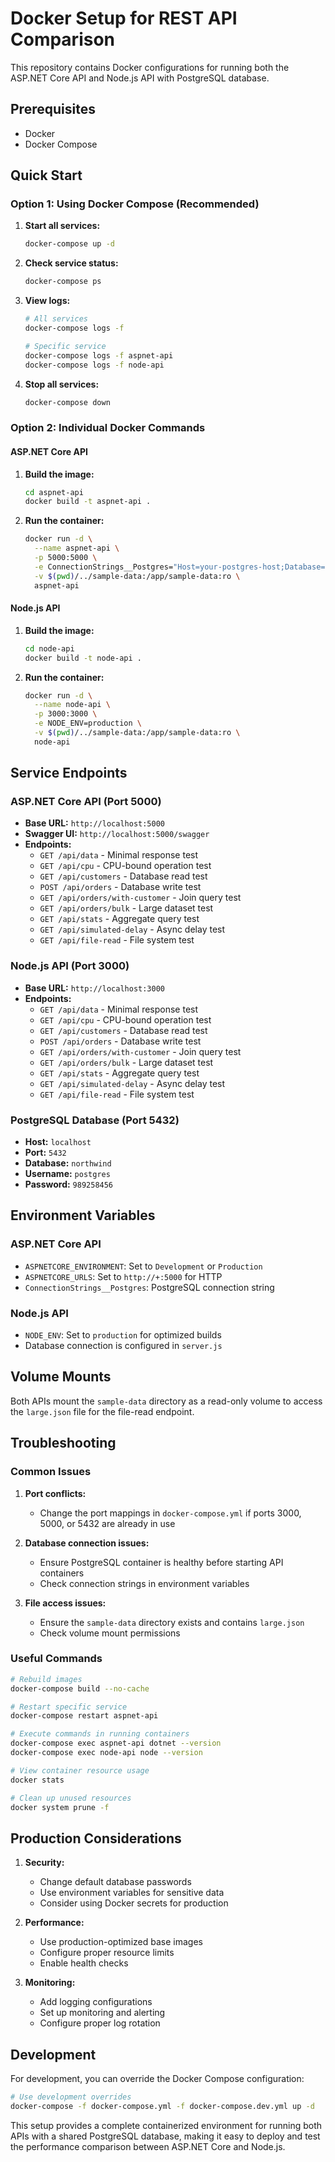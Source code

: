 # Docker Setup for REST API Comparison

This repository contains Docker configurations for running both the ASP.NET Core API and Node.js API with PostgreSQL database.

## Prerequisites

- Docker
- Docker Compose

## Quick Start

### Option 1: Using Docker Compose (Recommended)

1. **Start all services:**
   ```bash
   docker-compose up -d
   ```

2. **Check service status:**
   ```bash
   docker-compose ps
   ```

3. **View logs:**
   ```bash
   # All services
   docker-compose logs -f
   
   # Specific service
   docker-compose logs -f aspnet-api
   docker-compose logs -f node-api
   ```

4. **Stop all services:**
   ```bash
   docker-compose down
   ```

### Option 2: Individual Docker Commands

#### ASP.NET Core API

1. **Build the image:**
   ```bash
   cd aspnet-api
   docker build -t aspnet-api .
   ```

2. **Run the container:**
   ```bash
   docker run -d \
     --name aspnet-api \
     -p 5000:5000 \
     -e ConnectionStrings__Postgres="Host=your-postgres-host;Database=northwind;Username=postgres;Password=989258456" \
     -v $(pwd)/../sample-data:/app/sample-data:ro \
     aspnet-api
   ```

#### Node.js API

1. **Build the image:**
   ```bash
   cd node-api
   docker build -t node-api .
   ```

2. **Run the container:**
   ```bash
   docker run -d \
     --name node-api \
     -p 3000:3000 \
     -e NODE_ENV=production \
     -v $(pwd)/../sample-data:/app/sample-data:ro \
     node-api
   ```

## Service Endpoints

### ASP.NET Core API (Port 5000)
- **Base URL:** `http://localhost:5000`
- **Swagger UI:** `http://localhost:5000/swagger`
- **Endpoints:**
  - `GET /api/data` - Minimal response test
  - `GET /api/cpu` - CPU-bound operation test
  - `GET /api/customers` - Database read test
  - `POST /api/orders` - Database write test
  - `GET /api/orders/with-customer` - Join query test
  - `GET /api/orders/bulk` - Large dataset test
  - `GET /api/stats` - Aggregate query test
  - `GET /api/simulated-delay` - Async delay test
  - `GET /api/file-read` - File system test

### Node.js API (Port 3000)
- **Base URL:** `http://localhost:3000`
- **Endpoints:**
  - `GET /api/data` - Minimal response test
  - `GET /api/cpu` - CPU-bound operation test
  - `GET /api/customers` - Database read test
  - `POST /api/orders` - Database write test
  - `GET /api/orders/with-customer` - Join query test
  - `GET /api/orders/bulk` - Large dataset test
  - `GET /api/stats` - Aggregate query test
  - `GET /api/simulated-delay` - Async delay test
  - `GET /api/file-read` - File system test

### PostgreSQL Database (Port 5432)
- **Host:** `localhost`
- **Port:** `5432`
- **Database:** `northwind`
- **Username:** `postgres`
- **Password:** `989258456`

## Environment Variables

### ASP.NET Core API
- `ASPNETCORE_ENVIRONMENT`: Set to `Development` or `Production`
- `ASPNETCORE_URLS`: Set to `http://+:5000` for HTTP
- `ConnectionStrings__Postgres`: PostgreSQL connection string

### Node.js API
- `NODE_ENV`: Set to `production` for optimized builds
- Database connection is configured in `server.js`

## Volume Mounts

Both APIs mount the `sample-data` directory as a read-only volume to access the `large.json` file for the file-read endpoint.

## Troubleshooting

### Common Issues

1. **Port conflicts:**
   - Change the port mappings in `docker-compose.yml` if ports 3000, 5000, or 5432 are already in use

2. **Database connection issues:**
   - Ensure PostgreSQL container is healthy before starting API containers
   - Check connection strings in environment variables

3. **File access issues:**
   - Ensure the `sample-data` directory exists and contains `large.json`
   - Check volume mount permissions

### Useful Commands

```bash
# Rebuild images
docker-compose build --no-cache

# Restart specific service
docker-compose restart aspnet-api

# Execute commands in running containers
docker-compose exec aspnet-api dotnet --version
docker-compose exec node-api node --version

# View container resource usage
docker stats

# Clean up unused resources
docker system prune -f
```

## Production Considerations

1. **Security:**
   - Change default database passwords
   - Use environment variables for sensitive data
   - Consider using Docker secrets for production

2. **Performance:**
   - Use production-optimized base images
   - Configure proper resource limits
   - Enable health checks

3. **Monitoring:**
   - Add logging configurations
   - Set up monitoring and alerting
   - Configure proper log rotation

## Development

For development, you can override the Docker Compose configuration:

```bash
# Use development overrides
docker-compose -f docker-compose.yml -f docker-compose.dev.yml up -d
```

This setup provides a complete containerized environment for running both APIs with a shared PostgreSQL database, making it easy to deploy and test the performance comparison between ASP.NET Core and Node.js. 